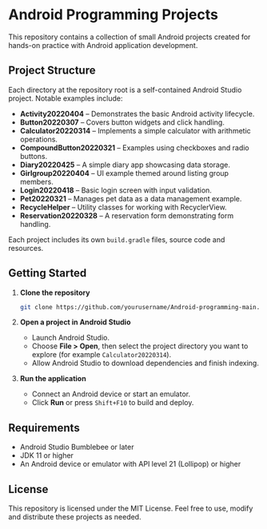 # Android Programming Projects

This repository contains a collection of small Android projects created for hands-on practice with Android application development.

## Project Structure

Each directory at the repository root is a self-contained Android Studio project. Notable examples include:

- **Activity20220404** – Demonstrates the basic Android activity lifecycle.
- **Button20220307** – Covers button widgets and click handling.
- **Calculator20220314** – Implements a simple calculator with arithmetic operations.
- **CompoundButton20220321** – Examples using checkboxes and radio buttons.
- **Diary20220425** – A simple diary app showcasing data storage.
- **Girlgroup20220404** – UI example themed around listing group members.
- **Login20220418** – Basic login screen with input validation.
- **Pet20220321** – Manages pet data as a data management example.
- **RecycleHelper** – Utility classes for working with RecyclerView.
- **Reservation20220328** – A reservation form demonstrating form handling.

Each project includes its own `build.gradle` files, source code and resources.

## Getting Started

1. **Clone the repository**

   ```bash
   git clone https://github.com/yourusername/Android-programming-main.git
   ```

2. **Open a project in Android Studio**

   - Launch Android Studio.
   - Choose **File > Open**, then select the project directory you want to explore (for example `Calculator20220314`).
   - Allow Android Studio to download dependencies and finish indexing.

3. **Run the application**

   - Connect an Android device or start an emulator.
   - Click **Run** or press `Shift+F10` to build and deploy.

## Requirements

- Android Studio Bumblebee or later
- JDK 11 or higher
- An Android device or emulator with API level 21 (Lollipop) or higher

## License

This repository is licensed under the MIT License. Feel free to use, modify and distribute these projects as needed.
